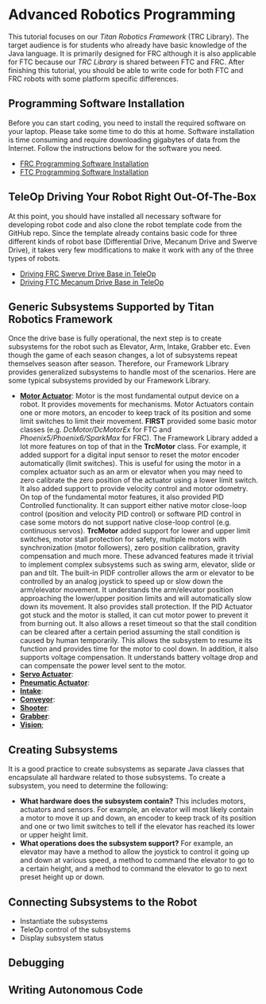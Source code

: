 # Advanced Robotics Programming
This tutorial focuses on our *Titan Robotics Framework* (TRC Library). The target audience is for students who already have basic knowledge of the Java language. It is primarily designed for FRC although it is also applicable for FTC because our *TRC Library* is shared between FTC and FRC. After finishing this tutorial, you should be able to write code for both FTC and FRC robots with some platform specific differences.

## Programming Software Installation
Before you can start coding, you need to install the required software on your laptop. Please take some time to do this at home. Software installation is time consuming and require downloading gigabytes of data from the Internet. Follow the instructions below for the software you need.
* [FRC Programming Software Installation](https://trc492.github.io/pages/FrcProgrammingSoftwareInstallation.html)
* [FTC Programming Software Installation](https://trc492.github.io/pages/FtcProgrammingSoftwareInstallation.html)

## TeleOp Driving Your Robot Right Out-Of-The-Box
At this point, you should have installed all necessary software for developing robot code and also clone the robot template code from the GitHub repo. Since the template already contains basic code for three different kinds of robot base (Differential Drive, Mecanum Drive and Swerve Drive), it takes very few modifications to make it work with any of the three types of robots.

* [Driving FRC Swerve Drive Base in TeleOp](https://trc492.github.io/pages/FrcSwerveTeleOp.html)
* [Driving FTC Mecanum Drive Base in TeleOp](https://trc492.github.io/pages/FtcMecanumTeleOp.html)

## Generic Subsystems Supported by Titan Robotics Framework
Once the drive base is fully operational, the next step is to create subsystems for the robot such as Elevator, Arm, Intake, Grabber etc. Even though the game of each season changes, a lot of subsystems repeat themselves season after season. Therefore, our Framework Library provides generalized subsystems to handle most of the scenarios. Here are some typical subsystems provided by our Framework Library.
* **[Motor Actuator](https://trc492.github.io/pages/MotorActuator.html)**: Motor is the most fundamental output device on a robot. It provides movements for mechanisms. Motor Actuators contain one or more motors, an encoder to keep track of its position and some limit switches to limit their movement. **FIRST** provided some basic motor classes (e.g. *DcMotor/DcMotorEx* for FTC and *Phoenix5/Phoenix6/SparkMax* for FRC). The Framework Library added a lot more features on top of that in the **TrcMotor** class. For example, it added support for a digital input sensor to reset the motor encoder automatically (limit switches). This is useful for using the motor in a complex actuator such as an arm or elevator when you may need to zero calibrate the zero position of the actuator using a lower limit switch. It also added support to provide velocity control and motor odometry. On top of the fundamental motor features, it also provided PID Controlled functionality. It can support either native motor close-loop control (position and velocity PID control) or software PID control in case some motors do not support native close-loop control (e.g. continuous servos). **TrcMotor** added support for lower and upper limit switches, motor stall protection for safety, multiple motors with synchronization (motor followers), zero position calibration, gravity compensation and much more. These advanced features made it trivial to implement complex subsystems such as swing arm, elevator, slide or pan and tilt. The built-in PIDF controller allows the arm or elevator to be controlled by an analog joystick to speed up or slow down the arm/elevator movement. It understands the arm/elevator position approaching the lower/upper position limits and will automatically slow down its movement. It also provides stall protection. If the PID Actuator got stuck and the motor is stalled, it can cut motor power to prevent it from burning out. It also allows a reset timeout so that the stall condition can be cleared after a certain period assuming the stall condition is caused by human temporarily. This allows the subsystem to resume its function and provides time for the motor to cool down. In addition, it also supports voltage compensation. It understands battery voltage drop and can compensate the power level sent to the motor.
* **[Servo Actuator](https://trc492.github.io/pages/ServoActuator.html)**:
* **[Pneumatic Actuator](https://trc492.github.io/pages/PneumaticActuator.html)**:
* **[Intake](https://trc492.github.io/pages/Intake.html)**:
* **[Conveyor](https://trc492.github.io/pages/Conveyor.html)**:
* **[Shooter](https://trc492.github.io/pages/Shooter.html)**:
* **[Grabber](https://trc492.github.io/pages/Grabber.html)**:
* **[Vision](https://trc492.github.io/pages/Vision.html)**;

## Creating Subsystems
It is a good practice to create subsystems as separate Java classes that encapsulate all hardware related to those subsystems. To create a subsystem, you need to determine the following:
* **What hardware does the subsystem contain?** This includes motors, actuators and sensors. For example, an elevator will most likely contain a motor to move it up and down, an encoder to keep track of its position and one or two limit switches to tell if the elevator has reached its lower or upper height limit.
* **What operations does the subsystem support?** For example, an elevator may have a method to allow the joystick to control it going up and down at various speed, a method to command the elevator to go to a certain height, and a method to command the elevator to go to next preset height up or down.

## Connecting Subsystems to the Robot
* Instantiate the subsystems
* TeleOp control of the subsystems
* Display subsystem status

## Debugging

## Writing Autonomous Code
